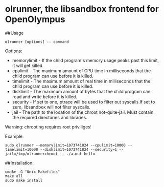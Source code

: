 # olrunner, the libsandbox frontend for OpenOlympus

##Usage

```
olrunner [options] -- command
```

Options: 

* memorylimit - If the child program's memory usage peaks past this limit, it will get killed.
* cpulimit - The maximum amount of CPU time in milliseconds that the child program can use before it is killed.
* timelimit - The maximum amount of real time in milliseconds that the child program can use before it is killed.
* disklimit - The maximum amount of bytes that the child program can read and write before it is killed.
* security - If set to one, ptrace will be used to filter out syscalls.If set to zero, libsandbox will not filter syscalls.
* jail - The path to the location of the chroot not-quite-jail. Must contain the required directories and libraries.

Warning: chrooting requires root priviliges!

Example:

```
sudo olrunner --memorylimit=1073741824 --cpulimit=10000 --timelimit=10000 --disklimit=1073741824 --security=1 --jail=/tmp/olrunnerchroot -- ./a.out hello
```

##Installation
```
cmake -G "Unix Makefiles"
make all
sudo make install
```